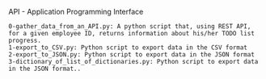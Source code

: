 API - Application Programming Interface

    0-gather_data_from_an_API.py: A python script that, using REST API, for a given employee ID, returns information about his/her TODO list progress.
    1-export_to_CSV.py: Python script to export data in the CSV format
    2-export_to_JSON.py: Python script to export data in the JSON format
    3-dictionary_of_list_of_dictionaries.py: Python script to export data in the JSON format..


